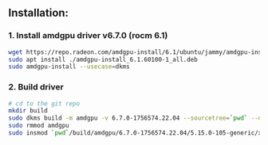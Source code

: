 ## Installation:

### 1. Install amdgpu driver v6.7.0 (rocm 6.1)
```bash
wget https://repo.radeon.com/amdgpu-install/6.1/ubuntu/jammy/amdgpu-install_6.1.60100-1_all.deb
sudo apt install ./amdgpu-install_6.1.60100-1_all.deb
sudo amdgpu-install --usecase=dkms
```

### 2. Build driver
```bash
# cd to the git repo
mkdir build
sudo dkms build -m amdgpu -v 6.7.0-1756574.22.04 --sourcetree=`pwd` --dkmstree=`pwd`/build
sudo rmmod amdgpu
sudo insmod `pwd`/build/amdgpu/6.7.0-1756574.22.04/5.15.0-105-generic/x86_64/module/amdgpu.ko
```
